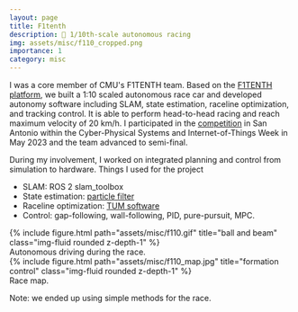 ```yaml
---
layout: page
title: F1tenth 
description: 🏁 1/10th-scale autonomous racing
img: assets/misc/f110_cropped.png
importance: 1
category: misc
---
```


I was a core member of CMU's F1TENTH team. Based on the [F1TENTH platform](https://f1tenth.org/), we built a 1:10 scaled autonomous race car and developed autonomy software including SLAM, state estimation, raceline optimization, and tracking control. It is able to perform head-to-head racing and reach maximum velocity of 20 km/h. I participated in the [competition](https://cps2023-race.f1tenth.org/) in San Antonio within the Cyber-Physical Systems and Internet-of-Things Week in May 2023 and the team advanced to semi-final.

During my involvement, I worked on integrated planning and control from simulation to hardware. Things I used for the project

- SLAM: ROS 2 slam_toolbox
- State estimation: [particle filter](https://github.com/mit-racecar/particle_filter)
- Raceline optimization: [TUM software](https://github.com/TUMFTM/global_racetrajectory_optimization)
- Control: gap-following, wall-following, PID, pure-pursuit, MPC.

<div class="row justify-content-sm-center">
    <div class="col-sm-6 mt-3 mt-md-0">
        {% include figure.html path="assets/misc/f110.gif" title="ball and beam" class="img-fluid rounded z-depth-1" %}
      <div class="caption">
      Autonomous driving during the race.
      </div>
    </div>
    <div class="col-sm-6 mt-3 align-self-center">
        {% include figure.html path="assets/misc/f110_map.jpg" title="formation control" class="img-fluid rounded z-depth-1" %}
      <div class="caption">
      Race map.
      </div>
    </div>
</div>

Note: we ended up using simple methods for the race.
